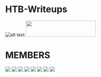 # HTB-Writeups
![alt text](https://github.com/netcatus/HTB-Writeups/blob/master/image/ncus.png "header")
<img src="https://www.hackthebox.eu/badge/team/image/188" width="220" height="50" />

# MEMBERS
![](https://www.hackthebox.eu/badge/image/3494)
![](https://www.hackthebox.eu/badge/image/14319)
![](https://www.hackthebox.eu/badge/image/2426)
![](https://www.hackthebox.eu/badge/image/10777)
![](https://www.hackthebox.eu/badge/image/10609)
![](https://www.hackthebox.eu/badge/image/11287)
![](https://www.hackthebox.eu/badge/image/14887)
![](https://www.hackthebox.eu/badge/image/6769)
